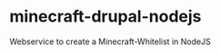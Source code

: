 minecraft-drupal-nodejs
=======================

Webservice to create a Minecraft-Whitelist in NodeJS

